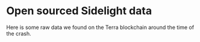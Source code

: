 # Open sourced Sidelight data
Here is some raw data we found on the Terra blockchain around the time of the crash.
